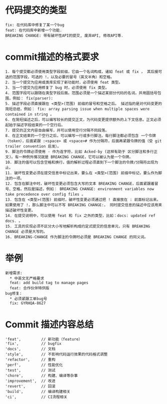 # 代码提交的类型
    fix: 在代码库中修复了某一个bug
    feat: 在代码库中新增一个功能.
    BREAKING CHANGE: 带有破坏性API的提交, 废弃API, 修改API等.

# commit描述的格式要求
    1. 每个提交都必须使用类型字段前缀，它由一个名词构成，诸如 feat 或 fix ， 其后接可选的范围字段，可选的 !，以及必要的冒号（英文半角）和空格。
    2. 当一个提交为应用或类库实现了新功能时，必须使用 feat 类型。
    3. 当一个提交为应用修复了 bug 时，必须使用 fix 类型。
    4. 范围字段可以跟随在类型字段后面。范围必须是一个描述某部分代码的名词，并用圆括号包围，例如： fix(parser):
    5. 描述字段必须直接跟在 <类型>(范围) 前缀的冒号和空格之后。 描述指的是对代码变更的简短总结，例如： fix: array parsing issue when multiple spaces were contained in string 。
    6. 在简短描述之后，可以编写较长的提交正文，为代码变更提供额外的上下文信息。正文必须起始于描述字段结束的一个空行后。
    7. 提交的正文内容自由编写，并可以使用空行分隔不同段落。
    8. 在正文结束的一个空行之后，可以编写一行或多行脚注。每行脚注都必须包含 一个令牌（token），后面紧跟 :<space> 或 <space># 作为分隔符，后面再紧跟令牌的值（受 git trailer convention 启发）。
    9. 脚注的令牌必须使用 - 作为连字符，比如 Acked-by (这样有助于 区分脚注和多行正文)。有一种例外情况就是 BREAKING CHANGE，它可以被认为是一个令牌。
    10. 脚注的值可以包含空格和换行，值的解析过程必须直到下一个脚注的令牌/分隔符出现为止。
    11. 破坏性变更必须在提交信息中标记出来，要么在 <类型>(范围) 前缀中标记，要么作为脚注的一项。
    12. 包含在脚注中时，破坏性变更必须包含大写的文本 BREAKING CHANGE，后面紧跟着冒号、空格，然后是描述，例如： BREAKING CHANGE: environment variables now take precedence over config files 。
    13. 包含在 <类型>(范围) 前缀时，破坏性变更必须通过把 ! 直接放在 : 前面标记出来。 如果使用了 !，那么脚注中可以不写 BREAKING CHANGE:， 同时提交信息的描述中应该用来描述破坏性变更。
    14. 在提交说明中，可以使用 feat 和 fix 之外的类型，比如：docs: updated ref docs. 。
    15. 工具的实现必须不区分大小写地解析构成约定式提交的信息单元，只有 BREAKING CHANGE 必须是大写的。
    16. BREAKING-CHANGE 作为脚注的令牌时必须是 BREAKING CHANGE 的同义词。

# 举例
    新增需求:
      * 中英文无严格要求
      feat: add build tag to manage pages
      feat: 合作伙伴特供版
    bug修复:
      * 必须紧跟工单bug号
      fix: GYRHQA-8627

# Commit 描述内容总结
    'feat',         // 新功能（feature）
    'fix',          // bugfix
    'docs',         // 文档
    'style',        // 不影响代码运行效果的代码格式调整
    'refactor',     // 重构
    'perf',         // 性能优化
    'test',         // 测试
    'chore',        // 构建、编译等杂事
    'improvement',  // 改进
    'revert',       // 回滚
    'build',        // 编译构建相关
    'ci',           // CI流程相关
